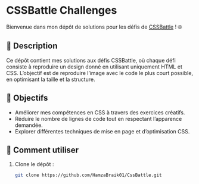 # CSSBattle Challenges

Bienvenue dans mon dépôt de solutions pour les défis de [CSSBattle](https://cssbattle.dev/) ! 🌐

## 📖 Description

Ce dépôt contient mes solutions aux défis CSSBattle, où chaque défi consiste à reproduire un design donné en utilisant uniquement HTML et CSS. L’objectif est de reproduire l’image avec le code le plus court possible, en optimisant la taille et la structure.

## 🎯 Objectifs

- Améliorer mes compétences en CSS à travers des exercices créatifs.
- Réduire le nombre de lignes de code tout en respectant l’apparence demandée.
- Explorer différentes techniques de mise en page et d’optimisation CSS.

## 🚀 Comment utiliser

1. Clone le dépôt :  
   ```bash
   git clone https://github.com/HamzaBraik01/CssBattle.git


